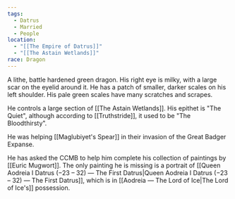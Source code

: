 ```yaml
---
tags:
  - Datrus
  - Married
  - People
location:
  - "[[The Empire of Datrus]]"
  - "[[The Astain Wetlands]]"
race: Dragon
---
```

A lithe, battle hardened green dragon. His right eye is milky, with a large scar on the eyelid around it. He has a patch of smaller, darker scales on his left shoulder. His pale green scales have many scratches and scrapes.

He controls a large section of [[The Astain Wetlands]]. His epithet is "The Quiet", although according to [[Truthstride]], it used to be "The Bloodthirsty".

He was helping [[Maglubiyet's Spear]] in their invasion of the Great Badger Expanse.

He has asked the CCMB to help him complete his collection of paintings by [[Euric Mugwort]]. The only painting he is missing is a portrait of [[Queen Aodreia Ⅰ Datrus (−23 – 32) ― The First Datrus|Queen Aodreia Ⅰ Datrus (−23 – 32) ― The First Datrus]], which is in [[Aodreia ― The Lord of Ice|The Lord of Ice's]] possession.